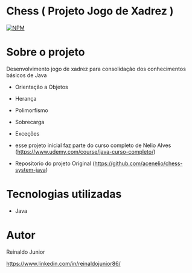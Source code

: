  # Chess ( Projeto Jogo de Xadrez )
 
[![NPM](https://img.shields.io/npm/l/react)](https://github.com/estudionova/chess/blob/master/LICENSE) 

# Sobre o projeto

Desenvolvimento jogo de xadrez para consolidação dos conhecimentos básicos de Java
- Orientação a Objetos
- Herança
- Polimorfismo
- Sobrecarga
- Exceções



- esse projeto inicial faz parte do curso completo de Nelio Alves (https://www.udemy.com/course/java-curso-completo/)
- Repositorio do projeto Original  (https://github.com/acenelio/chess-system-java)



# Tecnologias utilizadas
- Java



# Autor

Reinaldo Junior

https://www.linkedin.com/in/reinaldojunior86/

